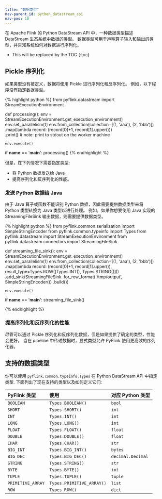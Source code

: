 ```yaml
---
title: "数据类型"
nav-parent_id: python_datastream_api
nav-pos: 10
---
```

<!--
Licensed to the Apache Software Foundation (ASF) under one
or more contributor license agreements.  See the NOTICE file
distributed with this work for additional information
regarding copyright ownership.  The ASF licenses this file
to you under the Apache License, Version 2.0 (the
"License"); you may not use this file except in compliance
with the License.  You may obtain a copy of the License at

  http://www.apache.org/licenses/LICENSE-2.0

Unless required by applicable law or agreed to in writing,
software distributed under the License is distributed on an
"AS IS" BASIS, WITHOUT WARRANTIES OR CONDITIONS OF ANY
KIND, either express or implied.  See the License for the
specific language governing permissions and limitations
under the License.
-->

在 Apache Flink 的 Python DataStream API 中，一种数据类型描述 DataStream 生态系统中数据的类型。
数据类型可用于声明算子输入和输出的类型，并告知系统如何对数据进行序列化。

* This will be replaced by the TOC
{:toc}


## Pickle 序列化

如果类型没有被定义，数据将使用 Pickle 进行序列化和反序列化。 
例如，以下程序没有指定数据类型。

{% highlight python %}
from pyflink.datastream import StreamExecutionEnvironment


def processing():
    env = StreamExecutionEnvironment.get_execution_environment()
    env.set_parallelism(1)
    env.from_collection(collection=[(1, 'aaa'), (2, 'bbb')]) \
        .map(lambda record: (record[0]+1, record[1].upper())) \
        .print()  # note: print to stdout on the worker machine

    env.execute()


if __name__ == '__main__':
    processing()
{% endhighlight %}

但是，在下列情况下需要指定类型:

- 将 Python 数据发送给 Java。
- 提高序列化和反序列化的性能。

### 发送 Python 数据给 Java

由于 Java 算子或函数不能识别 Python 数据，因此需要提供数据类型来将 Python 类型转换为 Java 类型以进行处理。
例如，如果你想要使用 Java 实现的 StreamingFileSink 输出数据，则需要提供数据类型。

{% highlight python %}
from pyflink.common.serialization import SimpleStringEncoder
from pyflink.common.typeinfo import Types
from pyflink.datastream import StreamExecutionEnvironment
from pyflink.datastream.connectors import StreamingFileSink


def streaming_file_sink():
    env = StreamExecutionEnvironment.get_execution_environment()
    env.set_parallelism(1)
    env.from_collection(collection=[(1, 'aaa'), (2, 'bbb')]) \
        .map(lambda record: (record[0]+1, record[1].upper()),
             result_type=Types.ROW([Types.INT(), Types.STRING()])) \
        .add_sink(StreamingFileSink
                  .for_row_format('/tmp/output', SimpleStringEncoder())
                  .build())

    env.execute()


if __name__ == '__main__':
    streaming_file_sink()

{% endhighlight %}

### 提高序列化和反序列化的性能

尽管可以通过 Pickle 序列化和反序列化数据，但是如果提供了确定的类型，性能会更好。
当在 pipeline 中传递数据时，显式类型允许 PyFlink 使用更高效的序列化器。

## 支持的数据类型

你可以使用 `pyflink.common.typeinfo.Types` 在 Python DataStream API 中指定类型. 
下面列出了现在支持的类型以及如何定义它们:

| PyFlink 类型 | 使用 |  对应 Python 类型 |
|:-----------------|:-----------------------|:-----------------------|
| `BOOLEAN` | `Types.BOOLEAN()` | `bool` |
| `SHORT` | `Types.SHORT()` | `int` |
| `INT` | `Types.INT()` | `int` |
| `LONG` | `Types.LONG()` | `int` |
| `FLOAT` | `Types.FLOAT()` | `float` |
| `DOUBLE` | `Types.DOUBLE()` | `float` |
| `CHAR` | `Types.CHAR()` | `str` |
| `BIG_INT` | `Types.BIG_INT()` | `bytes` |
| `BIG_DEC` | `Types.BIG_DEC()` | `decimal.Decimal` |
| `STRING` | `Types.STRING()` | `str` |
| `BYTE` | `Types.BYTE()` | `int` |
| `TUPLE` | `Types.TUPLE()` | `tuple` |
| `PRIMITIVE_ARRAY` | `Types.PRIMITIVE_ARRAY()` | `list` |
| `ROW` | `Types.ROW()` | `dict` |

